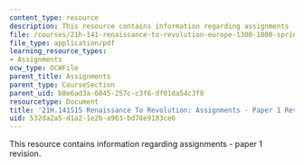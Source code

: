 ```yaml
---
content_type: resource
description: This resource contains information regarding assignments - paper 1 revision.
file: /courses/21h-141-renaissance-to-revolution-europe-1300-1800-spring-2015/532da2a5d1a21e2ba963bd78e9183ce6_MIT21H_141S15_Paper1Rev.pdf
file_type: application/pdf
learning_resource_types:
- Assignments
ocw_type: OCWFile
parent_title: Assignments
parent_type: CourseSection
parent_uid: b8e6ad3a-6045-257c-c3f6-df01da54c3f0
resourcetype: Document
title: '21H.141S15 Renaissance To Revolution: Assignments - Paper 1 Revision'
uid: 532da2a5-d1a2-1e2b-a963-bd78e9183ce6
---
```

This resource contains information regarding assignments - paper 1 revision.

